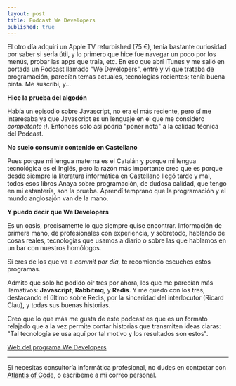 ```yaml
---
layout: post
title: Podcast We Developers
published: true
---
```


El otro día adquirí un Apple TV refurbished (75 €), tenía bastante curiosidad por saber si sería útil, y lo primero que hice fue navegar un poco por los menús, probar las apps que traía, etc. En eso que abrí iTunes y me salió en portada un Podcast llamado "We Developers", entré y ví que trataba de programación, parecían temas actuales, tecnologías recientes; tenía buena pinta. Me suscribí, y...

**Hice la prueba del algodón**

Había un episodio sobre Javascript, no era el más reciente, pero sí me interesaba ya que Javascript es un lenguaje en el que me considero *competente :)*. Entonces solo así podría "poner nota" a la calidad técnica del Podcast.

**No suelo consumir contenido en Castellano**

Pues porque mi lengua materna es el Catalán y porque mi lengua tecnológica es el Inglés, pero la razón más importante creo que es porque desde siempre la literatura informática en Castellano llegó tarde y mal, todos esos libros Anaya sobre programación, de dudosa calidad, que tengo en mi estantería, son la prueba. Aprendí temprano que la programación y el mundo anglosajón van de la mano.

**Y puedo decir que We Developers**

Es un oasis, precisamente lo que siempre quise encontrar. Información de primera mano, de profesionales con experiencia, y sobretodo, hablando de cosas reales, tecnologías que usamos a diario o sobre las que hablamos en un bar con nuestros homólogos.

Si eres de los que va a *commit por día*, te recomiendo escuches estos programas. 

Admito que solo he podido oír tres por ahora, los que me parecían más llamativos: **Javascript**, **Rabbitmq**, y **Redis**. Y me quedo con los tres, destacando el último sobre Redis, por la sinceridad del interlocutor (Ricard Clau), y todas sus buenas historias.

Creo que lo que más me gusta de este podcast es que es un formato relajado que a la vez permite contar historias que transmiten ideas claras: "Tal tecnología se usa aquí por tal motivo y los resultados son estos".

[Web del programa We Developers](http://wedevelopers.com/)

---

Si necesitas consultoría informática profesional, no dudes en contactar con [Atlantis of Code](http://atlantisofcode.com), o escríbeme a mi correo personal.

